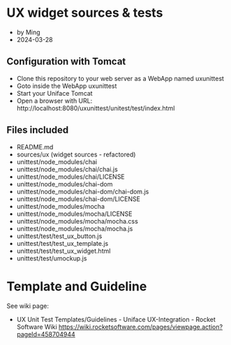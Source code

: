 # UX widget sources & tests
- by Ming
- 2024-03-28

## Configuration with Tomcat

- Clone this repository to your web server as a WebApp named uxunittest
- Goto inside the WebApp uxunittest
- Start your Uniface Tomcat
- Open a browser with URL: http://localhost:8080/uxunittest/unitest/test/index.html

## Files included

- README.md
- sources/ux (widget sources - refactored)
- unittest/node_modules/chai
- unittest/node_modules/chai/chai.js
- unittest/node_modules/chai/LICENSE
- unittest/node_modules/chai-dom
- unittest/node_modules/chai-dom/chai-dom.js
- unittest/node_modules/chai-dom/LICENSE
- unittest/node_modules/mocha
- unittest/node_modules/mocha/LICENSE
- unittest/node_modules/mocha/mocha.css
- unittest/node_modules/mocha/mocha.js
- unittest/test/test_ux_button.js
- unittest/test/test_ux_template.js
- unittest/test/test_ux_widget.html
- unittest/test/umockup.js

# Template and Guideline

See wiki page:
- UX Unit Test Templates/Guidelines - Uniface UX-Integration - Rocket Software Wiki
  https://wiki.rocketsoftware.com/pages/viewpage.action?pageId=458704944